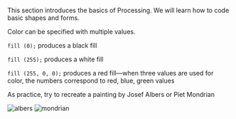 
This section introduces the basics of Processing. We will learn how to code basic shapes and forms.


Color can be specified with multiple values. 

```fill (0);```
produces a black fill

```fill (255);```
produces a white fill

```fill (255, 0, 0);```
produces a red fill—when three values are used for color, the numbers correspond to red, blue, green values

As practice, try to recreate a painting by Josef Albers or Piet Mondrian

![albers](https://arthur.io/img/art/0000017344a1ecd26/josef-albers/homage-to-the-square-soft-spoken/large-2x/josef-albers--homage-to-the-square-soft-spoken.jpg)
![mondrian](https://upload.wikimedia.org/wikipedia/commons/thumb/7/76/Piet_Mondriaan%2C_1921_-_Composition_en_rouge%2C_jaune%2C_bleu_et_noir.jpg/481px-Piet_Mondriaan%2C_1921_-_Composition_en_rouge%2C_jaune%2C_bleu_et_noir.jpg)
